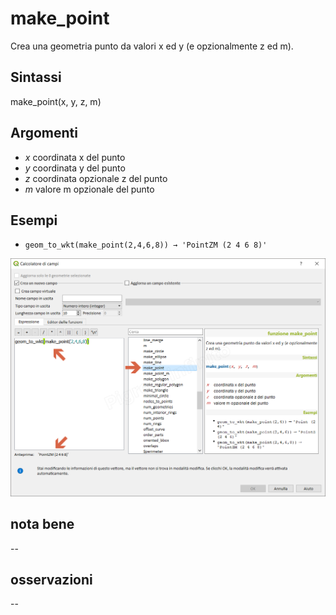 # make_point

Crea una geometria punto da valori x ed y (e opzionalmente z ed m).

## Sintassi

make_point(x, y, z, m)

## Argomenti

* _x_ coordinata x del punto
* _y_ coordinata y del punto
* _z_ coordinata opzionale z del punto
* _m_ valore m opzionale del punto

## Esempi

* `geom_to_wkt(make_point(2,4,6,8)) → 'PointZM (2 4 6 8)'`

![](/img/geometria/make_point/make_point1.png)

## nota bene

--

## osservazioni

--